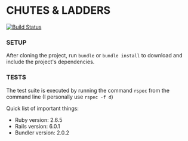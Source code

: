 # CHUTES & LADDERS
[![Build Status](https://travis-ci.org/BryceGraves/chutes-and-ladders.svg?branch=develop)](https://travis-ci.org/BryceGraves/chutes-and-ladders)

### SETUP
After cloning the project, run ```bundle``` or ```bundle install```
to download and include the project's dependencies.

### TESTS
The test suite is executed by running the command ```rspec``` from the command line (I personally use ```rspec -f d```)

Quick list of important things:

* Ruby version: 2.6.5
* Rails version: 6.0.1
* Bundler version: 2.0.2
